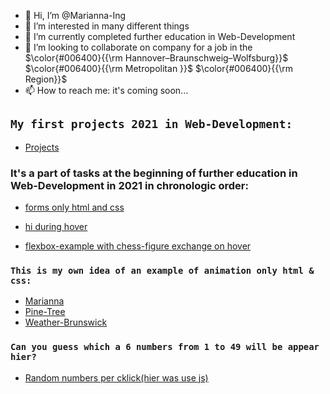 - 👋 Hi, I’m @Marianna-Ing
- 👀 I’m interested in many different things
- 🌱 I’m currently completed further education in Web-Development
- 💞️ I’m looking to collaborate on company for a job in the $\color{#006400}{{\rm Hannover–Braunschweig–Wolfsburg}}$ $\color{#006400}{{\rm Metropolitan }}$ $\color{#006400}{{\rm Region}}$
- 📫 How to reach me: it's coming soon...

 
## `My first projects 2021 in Web-Development:`

 - [Projects](https://marianna-ing.github.io/examples/)

<!--- [This is my own final project of trial course by DCI with own Idea](https://eigene-idee-mtranslateservice.netlify.app/index.html) --->

<!--- [It's my first portfolio-web-site as result of 3 months html and css courses' by DCI](https://first-portfolio-site-marianna.netlify.app/#home) --->

  ### It's a part of tasks at the beginning of further education in Web-Development in 2021 in chronologic order:
 
  - [forms only html and css](https://forms-only-html-and-css.netlify.app/)

  - [hi during hover](https://hi-during-hover.netlify.app/)

  - [flexbox-example with chess-figure exchange on hover](https://flexbox-example-with-chess-figure-exchange-on-hover.netlify.app/)

<!--- ### A small example of React (only input & click) you can find here: --->

<!--- https://github.com/Marianna-Ing/react-example-app --->


### `This is my own idea of an example of animation only html & css:`

- [Marianna](https://marianna-ing.github.io/colourfull-word-animation/)
- [Pine-Tree](https://marianna-ing.github.io/NewYear/)
- [Weather-Brunswick](https://marianna-ing.github.io/Weather/)

<!--- ### `Here is example of forms switch, that with React was done:`
  - [forms switch](http://192.168.0.5:3000/) --->

### `Can you guess which a 6 numbers from 1 to 49 will be appear hier?`

- [Random numbers per cklick(hier was use js)](https://marianna-ing.github.io/lottostart/)
